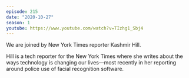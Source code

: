 ```yaml
---
episode: 215
date: "2020-10-27"
season: 1
youtube: https://www.youtube.com/watch?v=TIzhg1_Sbj4
---
```

We are joined by New York Times reporter Kashmir Hill.

Hill is a tech reporter for the New York Times where she writes about the ways
technology is changing our lives—most recently in her reporting around police
use of facial recognition software.
